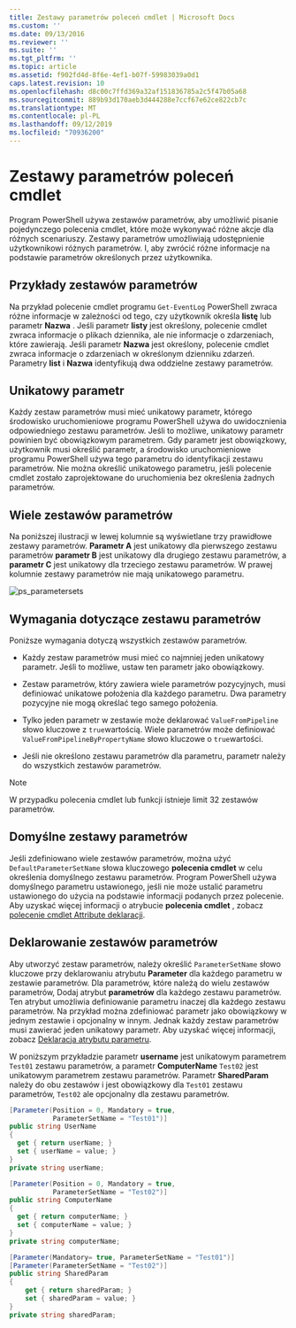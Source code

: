 ```yaml
---
title: Zestawy parametrów poleceń cmdlet | Microsoft Docs
ms.custom: ''
ms.date: 09/13/2016
ms.reviewer: ''
ms.suite: ''
ms.tgt_pltfrm: ''
ms.topic: article
ms.assetid: f902fd4d-8f6e-4ef1-b07f-59983039a0d1
caps.latest.revision: 10
ms.openlocfilehash: d8c00c7ffd369a32af151836785a2c5f47b05a68
ms.sourcegitcommit: 889b93d170aeb3d444288e7ccf67e62ce822cb7c
ms.translationtype: MT
ms.contentlocale: pl-PL
ms.lasthandoff: 09/12/2019
ms.locfileid: "70936200"
---
```

# <a name="cmdlet-parameter-sets"></a>Zestawy parametrów poleceń cmdlet

Program PowerShell używa zestawów parametrów, aby umożliwić pisanie pojedynczego polecenia cmdlet, które może wykonywać różne akcje dla różnych scenariuszy. Zestawy parametrów umożliwiają udostępnienie użytkownikowi różnych parametrów. I, aby zwrócić różne informacje na podstawie parametrów określonych przez użytkownika.

## <a name="examples-of-parameter-sets"></a>Przykłady zestawów parametrów

Na przykład polecenie cmdlet programu `Get-EventLog` PowerShell zwraca różne informacje w zależności od tego, czy użytkownik określa **listę** lub parametr **Nazwa** . Jeśli parametr **listy** jest określony, polecenie cmdlet zwraca informacje o plikach dziennika, ale nie informacje o zdarzeniach, które zawierają. Jeśli parametr **Nazwa** jest określony, polecenie cmdlet zwraca informacje o zdarzeniach w określonym dzienniku zdarzeń. Parametry **list** i **Nazwa** identyfikują dwa oddzielne zestawy parametrów.

## <a name="unique-parameter"></a>Unikatowy parametr

Każdy zestaw parametrów musi mieć unikatowy parametr, którego środowisko uruchomieniowe programu PowerShell używa do uwidocznienia odpowiedniego zestawu parametrów. Jeśli to możliwe, unikatowy parametr powinien być obowiązkowym parametrem. Gdy parametr jest obowiązkowy, użytkownik musi określić parametr, a środowisko uruchomieniowe programu PowerShell używa tego parametru do identyfikacji zestawu parametrów. Nie można określić unikatowego parametru, jeśli polecenie cmdlet zostało zaprojektowane do uruchomienia bez określenia żadnych parametrów.

## <a name="multiple-parameter-sets"></a>Wiele zestawów parametrów

Na poniższej ilustracji w lewej kolumnie są wyświetlane trzy prawidłowe zestawy parametrów. **Parametr A** jest unikatowy dla pierwszego zestawu parametrów **parametr B** jest unikatowy dla drugiego zestawu parametrów, a **parametr C** jest unikatowy dla trzeciego zestawu parametrów. W prawej kolumnie zestawy parametrów nie mają unikatowego parametru.

![ps_parametersets](../media/ps-parametersets.gif)

## <a name="parameter-set-requirements"></a>Wymagania dotyczące zestawu parametrów

Poniższe wymagania dotyczą wszystkich zestawów parametrów.

- Każdy zestaw parametrów musi mieć co najmniej jeden unikatowy parametr. Jeśli to możliwe, ustaw ten parametr jako obowiązkowy.

- Zestaw parametrów, który zawiera wiele parametrów pozycyjnych, musi definiować unikatowe położenia dla każdego parametru. Dwa parametry pozycyjne nie mogą określać tego samego położenia.

- Tylko jeden parametr w zestawie może deklarować `ValueFromPipeline` słowo kluczowe z `true`wartością.
  Wiele parametrów może definiować `ValueFromPipelineByPropertyName` słowo kluczowe o `true`wartości.

- Jeśli nie określono zestawu parametrów dla parametru, parametr należy do wszystkich zestawów parametrów.

> [!NOTE]
> W przypadku polecenia cmdlet lub funkcji istnieje limit 32 zestawów parametrów.

## <a name="default-parameter-sets"></a>Domyślne zestawy parametrów

Jeśli zdefiniowano wiele zestawów parametrów, można użyć `DefaultParameterSetName` słowa kluczowego **polecenia cmdlet** w celu określenia domyślnego zestawu parametrów. Program PowerShell używa domyślnego parametru ustawionego, jeśli nie może ustalić parametru ustawionego do użycia na podstawie informacji podanych przez polecenie. Aby uzyskać więcej informacji o atrybucie **polecenia cmdlet** , zobacz [polecenie cmdlet Attribute deklaracji](./cmdlet-attribute-declaration.md).

## <a name="declaring-parameter-sets"></a>Deklarowanie zestawów parametrów

Aby utworzyć zestaw parametrów, należy określić `ParameterSetName` słowo kluczowe przy deklarowaniu atrybutu **Parameter** dla każdego parametru w zestawie parametrów. Dla parametrów, które należą do wielu zestawów parametrów, Dodaj atrybut **parametrów** dla każdego zestawu parametrów. Ten atrybut umożliwia definiowanie parametru inaczej dla każdego zestawu parametrów. Na przykład można zdefiniować parametr jako obowiązkowy w jednym zestawie i opcjonalny w innym. Jednak każdy zestaw parametrów musi zawierać jeden unikatowy parametr. Aby uzyskać więcej informacji, zobacz [Deklaracja atrybutu parametru](parameter-attribute-declaration.md).

W poniższym przykładzie parametr **username** jest unikatowym parametrem `Test01` zestawu parametrów, a parametr **ComputerName** `Test02` jest unikatowym parametrem zestawu parametrów. Parametr **SharedParam** należy do obu zestawów i jest obowiązkowy dla `Test01` zestawu parametrów, `Test02` ale opcjonalny dla zestawu parametrów.

```csharp
[Parameter(Position = 0, Mandatory = true,
           ParameterSetName = "Test01")]
public string UserName
{
  get { return userName; }
  set { userName = value; }
}
private string userName;

[Parameter(Position = 0, Mandatory = true,
           ParameterSetName = "Test02")]
public string ComputerName
{
  get { return computerName; }
  set { computerName = value; }
}
private string computerName;

[Parameter(Mandatory= true, ParameterSetName = "Test01")]
[Parameter(ParameterSetName = "Test02")]
public string SharedParam
{
    get { return sharedParam; }
    set { sharedParam = value; }
}
private string sharedParam;
```
